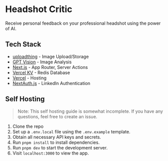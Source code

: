 # Headshot Critic

Receive personal feedback on your professional headshot using the power of AI.

## Tech Stack

- [uploadthing](https://uploadthing.com/) - Image Upload/Storage
- [GPT Vision](https://platform.openai.com/docs/guides/vision) - Image Analysis
- [Next.js](https://nextjs.org/docs/app) - App Router, Server Actions
- [Vercel KV](https://vercel.com/storage/kv) - Redis Database
- [Vercel](https://vercel.com/) - Hosting
- [NextAuth.js](https://next-auth.js.org/) - LinkedIn Authentication

## Self Hosting

> Note: This self hosting guide is somewhat incomplete. If you have any questions, feel free to create an issue.

1. Clone the repo
2. Set up a `.env.local` file using the `.env.example` template.
3. Obtain all necessary API keys and secrets.
4. Run `pnpm install` to install dependencies.
5. Run `pnpm dev` to start the development server.
6. Visit `localhost:3000` to view the app.
